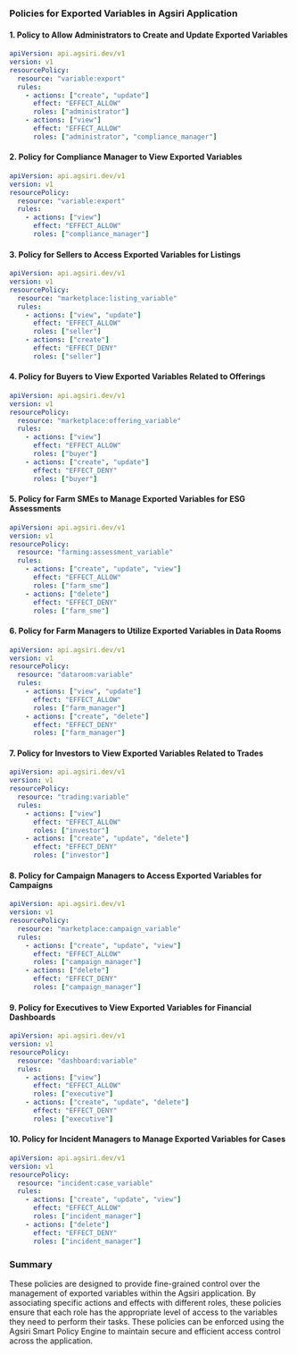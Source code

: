 ### Policies for Exported Variables in Agsiri Application

#### 1. **Policy to Allow Administrators to Create and Update Exported Variables**
```yaml
apiVersion: api.agsiri.dev/v1
version: v1
resourcePolicy:
  resource: "variable:export"
  rules:
    - actions: ["create", "update"]
      effect: "EFFECT_ALLOW"
      roles: ["administrator"]
    - actions: ["view"]
      effect: "EFFECT_ALLOW"
      roles: ["administrator", "compliance_manager"]
```

#### 2. **Policy for Compliance Manager to View Exported Variables**
```yaml
apiVersion: api.agsiri.dev/v1
version: v1
resourcePolicy:
  resource: "variable:export"
  rules:
    - actions: ["view"]
      effect: "EFFECT_ALLOW"
      roles: ["compliance_manager"]
```

#### 3. **Policy for Sellers to Access Exported Variables for Listings**
```yaml
apiVersion: api.agsiri.dev/v1
version: v1
resourcePolicy:
  resource: "marketplace:listing_variable"
  rules:
    - actions: ["view", "update"]
      effect: "EFFECT_ALLOW"
      roles: ["seller"]
    - actions: ["create"]
      effect: "EFFECT_DENY"
      roles: ["seller"]
```

#### 4. **Policy for Buyers to View Exported Variables Related to Offerings**
```yaml
apiVersion: api.agsiri.dev/v1
version: v1
resourcePolicy:
  resource: "marketplace:offering_variable"
  rules:
    - actions: ["view"]
      effect: "EFFECT_ALLOW"
      roles: ["buyer"]
    - actions: ["create", "update"]
      effect: "EFFECT_DENY"
      roles: ["buyer"]
```

#### 5. **Policy for Farm SMEs to Manage Exported Variables for ESG Assessments**
```yaml
apiVersion: api.agsiri.dev/v1
version: v1
resourcePolicy:
  resource: "farming:assessment_variable"
  rules:
    - actions: ["create", "update", "view"]
      effect: "EFFECT_ALLOW"
      roles: ["farm_sme"]
    - actions: ["delete"]
      effect: "EFFECT_DENY"
      roles: ["farm_sme"]
```

#### 6. **Policy for Farm Managers to Utilize Exported Variables in Data Rooms**
```yaml
apiVersion: api.agsiri.dev/v1
version: v1
resourcePolicy:
  resource: "dataroom:variable"
  rules:
    - actions: ["view", "update"]
      effect: "EFFECT_ALLOW"
      roles: ["farm_manager"]
    - actions: ["create", "delete"]
      effect: "EFFECT_DENY"
      roles: ["farm_manager"]
```

#### 7. **Policy for Investors to View Exported Variables Related to Trades**
```yaml
apiVersion: api.agsiri.dev/v1
version: v1
resourcePolicy:
  resource: "trading:variable"
  rules:
    - actions: ["view"]
      effect: "EFFECT_ALLOW"
      roles: ["investor"]
    - actions: ["create", "update", "delete"]
      effect: "EFFECT_DENY"
      roles: ["investor"]
```

#### 8. **Policy for Campaign Managers to Access Exported Variables for Campaigns**
```yaml
apiVersion: api.agsiri.dev/v1
version: v1
resourcePolicy:
  resource: "marketplace:campaign_variable"
  rules:
    - actions: ["create", "update", "view"]
      effect: "EFFECT_ALLOW"
      roles: ["campaign_manager"]
    - actions: ["delete"]
      effect: "EFFECT_DENY"
      roles: ["campaign_manager"]
```

#### 9. **Policy for Executives to View Exported Variables for Financial Dashboards**
```yaml
apiVersion: api.agsiri.dev/v1
version: v1
resourcePolicy:
  resource: "dashboard:variable"
  rules:
    - actions: ["view"]
      effect: "EFFECT_ALLOW"
      roles: ["executive"]
    - actions: ["create", "update", "delete"]
      effect: "EFFECT_DENY"
      roles: ["executive"]
```

#### 10. **Policy for Incident Managers to Manage Exported Variables for Cases**
```yaml
apiVersion: api.agsiri.dev/v1
version: v1
resourcePolicy:
  resource: "incident:case_variable"
  rules:
    - actions: ["create", "update", "view"]
      effect: "EFFECT_ALLOW"
      roles: ["incident_manager"]
    - actions: ["delete"]
      effect: "EFFECT_DENY"
      roles: ["incident_manager"]
```

### Summary
These policies are designed to provide fine-grained control over the management of exported variables within the Agsiri application. By associating specific actions and effects with different roles, these policies ensure that each role has the appropriate level of access to the variables they need to perform their tasks. These policies can be enforced using the Agsiri Smart Policy Engine to maintain secure and efficient access control across the application.
